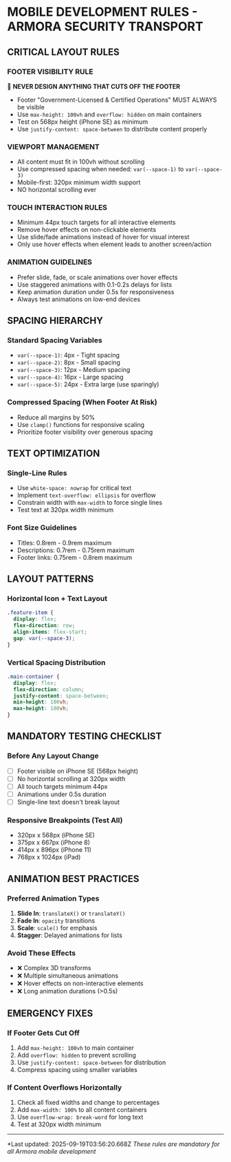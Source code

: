 # MOBILE DEVELOPMENT RULES - ARMORA SECURITY TRANSPORT

## CRITICAL LAYOUT RULES

### FOOTER VISIBILITY RULE
🚨 **NEVER DESIGN ANYTHING THAT CUTS OFF THE FOOTER**
- Footer "Government-Licensed & Certified Operations" MUST ALWAYS be visible
- Use `max-height: 100vh` and `overflow: hidden` on main containers
- Test on 568px height (iPhone SE) as minimum
- Use `justify-content: space-between` to distribute content properly

### VIEWPORT MANAGEMENT
- All content must fit in 100vh without scrolling
- Use compressed spacing when needed: `var(--space-1)` to `var(--space-3)`
- Mobile-first: 320px minimum width support
- NO horizontal scrolling ever

### TOUCH INTERACTION RULES
- Minimum 44px touch targets for all interactive elements
- Remove hover effects on non-clickable elements
- Use slide/fade animations instead of hover for visual interest
- Only use hover effects when element leads to another screen/action

### ANIMATION GUIDELINES
- Prefer slide, fade, or scale animations over hover effects
- Use staggered animations with 0.1-0.2s delays for lists
- Keep animation duration under 0.5s for responsiveness
- Always test animations on low-end devices

## SPACING HIERARCHY

### Standard Spacing Variables
- `var(--space-1)`: 4px - Tight spacing
- `var(--space-2)`: 8px - Small spacing
- `var(--space-3)`: 12px - Medium spacing
- `var(--space-4)`: 16px - Large spacing
- `var(--space-5)`: 24px - Extra large (use sparingly)

### Compressed Spacing (When Footer At Risk)
- Reduce all margins by 50%
- Use `clamp()` functions for responsive scaling
- Prioritize footer visibility over generous spacing

## TEXT OPTIMIZATION

### Single-Line Rules
- Use `white-space: nowrap` for critical text
- Implement `text-overflow: ellipsis` for overflow
- Constrain width with `max-width` to force single lines
- Test text at 320px width minimum

### Font Size Guidelines
- Titles: 0.8rem - 0.9rem maximum
- Descriptions: 0.7rem - 0.75rem maximum
- Footer links: 0.75rem - 0.8rem maximum

## LAYOUT PATTERNS

### Horizontal Icon + Text Layout
```css
.feature-item {
  display: flex;
  flex-direction: row;
  align-items: flex-start;
  gap: var(--space-3);
}
```

### Vertical Spacing Distribution
```css
.main-container {
  display: flex;
  flex-direction: column;
  justify-content: space-between;
  min-height: 100vh;
  max-height: 100vh;
}
```

## MANDATORY TESTING CHECKLIST

### Before Any Layout Change
- [ ] Footer visible on iPhone SE (568px height)
- [ ] No horizontal scrolling at 320px width
- [ ] All touch targets minimum 44px
- [ ] Animations under 0.5s duration
- [ ] Single-line text doesn't break layout

### Responsive Breakpoints (Test All)
- 320px x 568px (iPhone SE)
- 375px x 667px (iPhone 8)
- 414px x 896px (iPhone 11)
- 768px x 1024px (iPad)

## ANIMATION BEST PRACTICES

### Preferred Animation Types
1. **Slide In**: `translateX()` or `translateY()`
2. **Fade In**: `opacity` transitions
3. **Scale**: `scale()` for emphasis
4. **Stagger**: Delayed animations for lists

### Avoid These Effects
- ❌ Complex 3D transforms
- ❌ Multiple simultaneous animations
- ❌ Hover effects on non-interactive elements
- ❌ Long animation durations (>0.5s)

## EMERGENCY FIXES

### If Footer Gets Cut Off
1. Add `max-height: 100vh` to main container
2. Add `overflow: hidden` to prevent scrolling
3. Use `justify-content: space-between` for distribution
4. Compress spacing using smaller variables

### If Content Overflows Horizontally
1. Check all fixed widths and change to percentages
2. Add `max-width: 100%` to all content containers
3. Use `overflow-wrap: break-word` for long text
4. Test at 320px width minimum

---

*Last updated: 2025-09-19T03:56:20.668Z
*These rules are mandatory for all Armora mobile development*